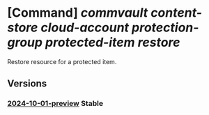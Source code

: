 # [Command] _commvault content-store cloud-account protection-group protected-item restore_

Restore resource for a protected item.

## Versions

### [2024-10-01-preview](/Resources/mgmt-plane/L3N1YnNjcmlwdGlvbnMve30vcmVzb3VyY2Vncm91cHMve30vcHJvdmlkZXJzL2NvbW12YXVsdC5jb250ZW50c3RvcmUvY2xvdWRhY2NvdW50cy97fS9wcm90ZWN0aW9uZ3JvdXBzL3t9L3Byb3RlY3RlZGl0ZW1zL3t9L3Jlc3RvcmU=/2024-10-01-preview.xml) **Stable**

<!-- mgmt-plane /subscriptions/{}/resourcegroups/{}/providers/commvault.contentstore/cloudaccounts/{}/protectiongroups/{}/protecteditems/{}/restore 2024-10-01-preview -->
